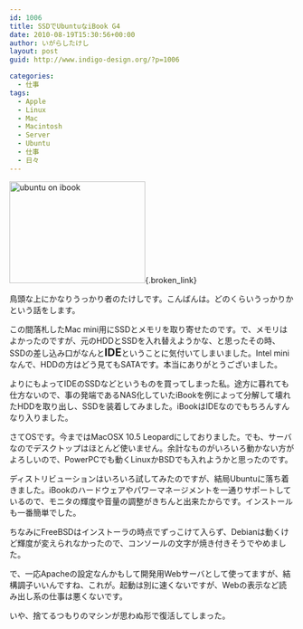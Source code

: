 ```yaml
---
id: 1006
title: SSDでUbuntuなiBook G4
date: 2010-08-19T15:30:56+00:00
author: いがらしたけし
layout: post
guid: http://www.indigo-design.org/?p=1006

categories:
  - 仕事
tags:
  - Apple
  - Linux
  - Mac
  - Macintosh
  - Server
  - Ubuntu
  - 仕事
  - 日々
---
```

[<img src="http://art34.photozou.jp/pub/767/120767/photo/46314502.jpg" alt="ubuntu on ibook" width="240" height="180" />](http://photozou.jp/photo/show/120767/46314502){.broken_link}

鳥頭な上にかなりうっかり者のたけしです。こんばんは。どのくらいうっかりかという話をします。 

この間落札したMac mini用にSSDとメモリを取り寄せたのです。で、メモリはよかったのですが、元のHDDとSSDを入れ替えようかな、と思ったその時、SSDの差し込み口がなんと<span style="font-weight:bold;font-size:133%;">IDE</span>ということに気付いてしまいました。Intel miniなんで、HDDの方はどう見てもSATAです。本当にありがとうございました。 

よりにもよってIDEのSSDなどというものを買ってしまった私。途方に暮れても仕方ないので、事の発端であるNAS化していたiBookを例によって分解して壊れたHDDを取り出し、SSDを装着してみました。iBookはIDEなのでもちろんすんなり入りました。
  
<!--more-->


  
さてOSです。今まではMacOSX 10.5 Leopardにしておりました。でも、サーバなのでデスクトップはほとんど使いません。余計なものがいろいろ動かない方がよろしいので、PowerPCでも動くLinuxかBSDでも入れようかと思ったのです。 

ディストリビューションはいろいろ試してみたのですが、結局Ubuntuに落ち着きました。iBookのハードウェアやパワーマネージメントを一通りサポートしているので、モニタの輝度や音量の調整がきちんと出来たからです。インストールも一番簡単でした。 

ちなみにFreeBSDはインストーラの時点でずっこけて入らず、Debianは動くけど輝度が変えられなかったので、コンソールの文字が焼き付きそうでやめました。 

で、一応Apacheの設定なんかもして開発用Webサーバとして使ってますが、結構調子いいんですね、これが。起動は別に速くないですが、Webの表示など読み出し系の仕事は悪くないです。 

いや、捨てるつもりのマシンが思わぬ形で復活してしまった。
